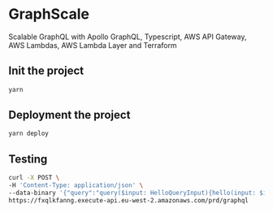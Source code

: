 # GraphScale
Scalable GraphQL with Apollo GraphQL, Typescript, AWS API Gateway, AWS Lambdas, AWS Lambda Layer and Terraform

## Init the project
```bash
yarn
```

## Deployment the project
```bash
yarn deploy
```

## Testing
```bash
curl -X POST \
-H 'Content-Type: application/json' \
--data-binary '{"query":"query($input: HelloQueryInput){hello(input: $input){msg  }}","variables":{"input":{"firstName":"test","lastName":"test"}}}' \
https://fxqlkfanng.execute-api.eu-west-2.amazonaws.com/prd/graphql
```
